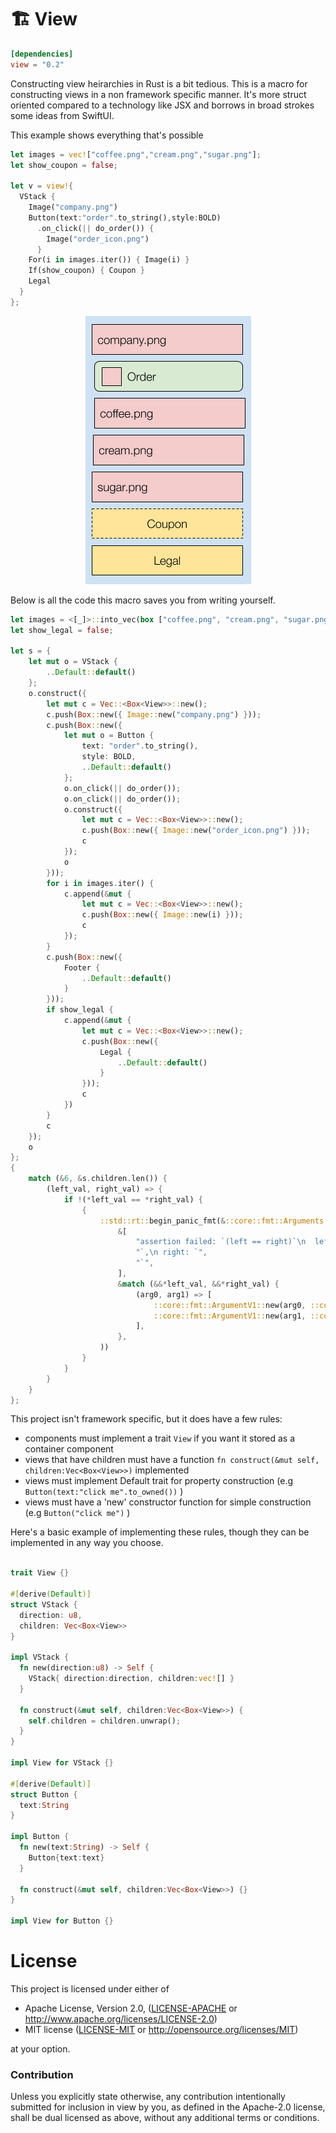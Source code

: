 # 🏗️ View

```toml
[dependencies]
view = "0.2"
```
Constructing view heirarchies in Rust is a bit tedious. This is a macro for constructing views in a non framework specific manner. It's more struct oriented compared to a technology like JSX and borrows in broad strokes some ideas from SwiftUI.

This example shows everything that's possible
```rust
let images = vec!["coffee.png","cream.png","sugar.png"];
let show_coupon = false;
​
let v = view!{
  VStack {
    Image("company.png") 
    Button(text:"order".to_string(),style:BOLD)
      .on_click(|| do_order()) { 
        Image("order_icon.png") 
      }
    For(i in images.iter()) { Image(i) }
    If(show_coupon) { Coupon }
    Legal
  }
};
```

<p align="center">
<img src="ui.png" float=right>
</p>

Below is all the code this macro saves you from writing yourself.

```rust
let images = <[_]>::into_vec(box ["coffee.png", "cream.png", "sugar.png"]);
let show_legal = false;

let s = {
    let mut o = VStack {
        ..Default::default()
    };
    o.construct({
        let mut c = Vec::<Box<View>>::new();
        c.push(Box::new({ Image::new("company.png") }));
        c.push(Box::new({
            let mut o = Button {
                text: "order".to_string(),
                style: BOLD,
                ..Default::default()
            };
            o.on_click(|| do_order());
            o.on_click(|| do_order());
            o.construct({
                let mut c = Vec::<Box<View>>::new();
                c.push(Box::new({ Image::new("order_icon.png") }));
                c
            });
            o
        }));
        for i in images.iter() {
            c.append(&mut {
                let mut c = Vec::<Box<View>>::new();
                c.push(Box::new({ Image::new(i) }));
                c
            });
        }
        c.push(Box::new({
            Footer {
                ..Default::default()
            }
        }));
        if show_legal {
            c.append(&mut {
                let mut c = Vec::<Box<View>>::new();
                c.push(Box::new({
                    Legal {
                        ..Default::default()
                    }
                }));
                c
            })
        }
        c
    });
    o
};
{
    match (&6, &s.children.len()) {
        (left_val, right_val) => {
            if !(*left_val == *right_val) {
                {
                    ::std::rt::begin_panic_fmt(&::core::fmt::Arguments::new_v1(
                        &[
                            "assertion failed: `(left == right)`\n  left: `",
                            "`,\n right: `",
                            "`",
                        ],
                        &match (&&*left_val, &&*right_val) {
                            (arg0, arg1) => [
                                ::core::fmt::ArgumentV1::new(arg0, ::core::fmt::Debug::fmt),
                                ::core::fmt::ArgumentV1::new(arg1, ::core::fmt::Debug::fmt),
                            ],
                        },
                    ))
                }
            }
        }
    }
};
```

This project isn't framework specific, but it does have a few rules:
* components must implement a trait `View` if you want it stored as a container component
* views that have children must have a function `fn construct(&mut self, children:Vec<Box<View>>)` implemented 
* views must implement Default trait for property construction (e.g `Button(text:"click me".to_owned())` )
* views must have a 'new' constructor function for simple construction (e.g `Button("click me")` )

Here's a basic example of implementing these rules, though they can be implemented in any way you choose.

```rust

trait View {}

#[derive(Default)]
struct VStack {
  direction: u8,
  children: Vec<Box<View>>
}

impl VStack {
  fn new(direction:u8) -> Self {
    VStack{ direction:direction, children:vec![] }
  }
  
  fn construct(&mut self, children:Vec<Box<View>>) { 
    self.children = children.unwrap();
  }
}

impl View for VStack {}

#[derive(Default)]
struct Button {
  text:String
}

impl Button {
  fn new(text:String) -> Self {
    Button{text:text}
  }
  
  fn construct(&mut self, children:Vec<Box<View>>) {}
}

impl View for Button {}
```

# License

This project is licensed under either of

 * Apache License, Version 2.0, ([LICENSE-APACHE](LICENSE-APACHE) or
   http://www.apache.org/licenses/LICENSE-2.0)
 * MIT license ([LICENSE-MIT](LICENSE-MIT) or
   http://opensource.org/licenses/MIT)

at your option.

### Contribution

Unless you explicitly state otherwise, any contribution intentionally submitted
for inclusion in view by you, as defined in the Apache-2.0 license, shall be
dual licensed as above, without any additional terms or conditions.
